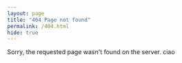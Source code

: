```yaml
---
layout: page
title: "404 Page not found"
permalink: /404.html
hide: true
---
```


Sorry, the requested page wasn't found on the server. ciao
